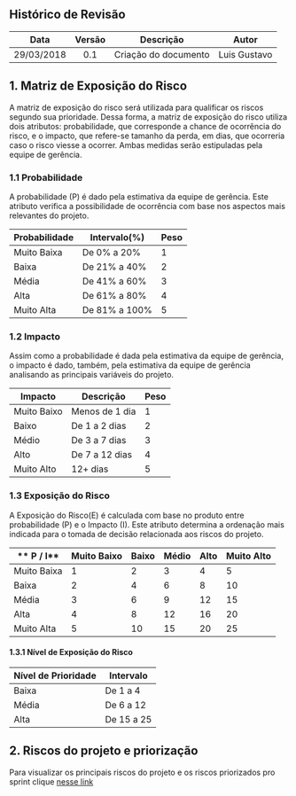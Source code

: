 ## Histórico de Revisão

| Data | Versão | Descrição | Autor |
|:----:|:------:|:---------:|:-----:|
| 29/03/2018 | 0.1 | Criação do documento | Luis Gustavo |


## 1. Matriz de Exposição do Risco

A matriz de exposição do risco será utilizada para qualificar os riscos segundo sua prioridade. Dessa forma, a matriz de exposição do risco utiliza dois atributos: probabilidade, que corresponde a chance de ocorrência do risco, e o impacto, que refere-se tamanho da perda, em dias, que ocorreria caso o risco viesse a ocorrer. Ambas medidas serão estipuladas pela equipe de gerência.

### 1.1 Probabilidade

A probabilidade (P) é dado pela estimativa da equipe de gerência. Este atributo verifica a possibilidade de ocorrência com base nos aspectos mais relevantes do projeto.

  |**Probabilidade**   |**Intervalo(%)**  | **Peso**|
  |------------------- |----------------- |----------|
  |Muito Baixa         |De 0% a 20%          |  1|
  |Baixa               |De 21% a 40%        |   2|
  |Média               |De 41% a 60%        |    3|
  |Alta                |De 61% a 80%       |     4|
  |Muito Alta          |De 81% a 100%     |      5|

### 1.2 Impacto

Assim como a probabilidade é dada pela estimativa da equipe de gerência, o impacto é dado, também, pela estimativa da equipe de gerência analisando as principais variáveis do projeto.

  |**Impacto**   |**Descrição**                                       |**Peso**|
  |------------- |--------------------------------------------------- |----------|
  |Muito Baixo   |Menos de 1 dia                  |1|
  |Baixo         |De 1 a 2 dias                 |2|
  |Médio         |De 3 a 7 dias   |3|
  |Alto          |De 7 a 12 dias                    |4|
  |Muito Alto    |12+ dias                  |5|


### 1.3 Exposição do Risco

A Exposição do Risco(E) é calculada com base no produto entre probabilidade (P)  e o Impacto (I). Este atributo determina a ordenação mais indicada para o tomada de decisão relacionada aos riscos do projeto.

 | ** P / I**    | Muito Baixo  | Baixo  | Médio   |Alto   |Muito Alto|
 | -------------| -------------| -------| ------- |------ |------------|
 | Muito Baixa |  1            | 2      | 3       |4      |5|
 | Baixa       |  2            | 4      | 6       |8      |10|
 | Média       |  3            | 6      | 9       |12     |15|
 | Alta        |  4            | 8      | 12      |16     |20|
 | Muito Alta  |  5            | 10     | 15      |20     |25|

#### 1.3.1 Nível de Exposição do Risco

| Nível de Prioridade | Intervalo |
| -------------| -------------|
| Baixa | De 1 a 4 |
| Média | De 6 a 12 |
| Alta | De 15 a 25 |

## 2. Riscos do projeto e priorização

Para visualizar os principais riscos do projeto e os riscos priorizados pro sprint clique [nesse link](https://docs.google.com/spreadsheets/d/1K6oxspA7JK-XiOPEHABS56DqX9O8WnunRu-7U4CFYZ0/edit?usp=sharing)